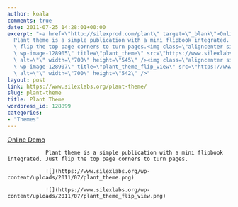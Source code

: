 ```yaml
---
author: koala
comments: true
date: 2011-07-25 14:28:01+00:00
excerpt: "<a href=\"http://silexprod.com/plant\" target=\"_blank\">Online Demo</a>\
  Plant theme is a simple publication with a mini flipbook integrated. Just\
  \ flip the top page corners to turn pages.<img class=\"aligncenter size-full\
  \ wp-image-128905\" title=\"plant_theme\" src=\"https://www.silexlabs.org/wp-content/uploads/2011/07/plant_theme.png\"\
  \ alt=\"\" width=\"700\" height=\"545\" /><img class=\"aligncenter size-full\
  \ wp-image-128907\" title=\"plant_theme_flip_view\" src=\"https://www.silexlabs.org/wp-content/uploads/2011/07/plant_theme_flip_view.png\"\
  \ alt=\"\" width=\"700\" height=\"542\" />"
layout: post
link: https://www.silexlabs.org/plant-theme/
slug: plant-theme
title: Plant Theme
wordpress_id: 128899
categories:
- "Themes"
---
```


[Online Demo](http://silexprod.com/plant)

				Plant theme is a simple publication with a mini flipbook integrated. Just flip the top page corners to turn pages.

				![](https://www.silexlabs.org/wp-content/uploads/2011/07/plant_theme.png)

				![](https://www.silexlabs.org/wp-content/uploads/2011/07/plant_theme_flip_view.png)
